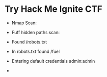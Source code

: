 # Try Hack Me Ignite CTF

* Nmap Scan:

* Fuff hidden paths scan:

* Found /robots.txt

* In robots.txt found /fuel

* Entering default credentials admin:admin

* 